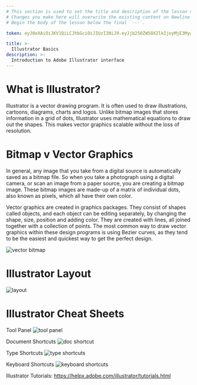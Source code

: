 ```yaml
---
# This section is used to set the title and description of the lesson on Newline. Do not edit `token`.
# Changes you make here will overwrite the existing content on Newline when synced via Github.
# Begin the body of the lesson below the final `---`.

token: eyJ0eXAiOiJKV1QiLCJhbGciOiJIUzI1NiJ9.eyJjb250ZW50X2lkIjoyMjE3MywiY29udGVudF90eXBlIjoiTGVzc29uIn0.qX78visBb7cH6Oj509P8ADxx6BVIYDkhYcYhMJWzlbg

title: >-
  Illustrator Basics
description: >-
  Introduction to Adobe Illustrator interface 
---
```

# What is Illustrator? 
Illustrator is a vector drawing program. It is often used to draw illustrations, cartoons, diagrams, charts and logos. Unlike bitmap images that stores information in a grid of dots, Illustrator uses mathematical equations to draw out the shapes. This makes vector graphics scalable without the loss of resolution.

# Bitmap v Vector Graphics
In general, any image that you take from a digital source is automatically saved as a bitmap file. So when you take a photograph using a digital camera, or scan an image from a paper source, you are creating a bitmap image. These bitmap images are made-up of a matrix of individual dots, also known as pixels, which all have their own color.

Vector graphics are created in graphics packages. They consist of shapes called objects, and each object can be editing separately, by changing the shape, size, position and adding color. They are created with lines, all joined together with a collection of points. The most common way to draw vector graphics within these design programs is using Bezier curves, as they tend to be the easiest and quickest way to get the perfect design.

![vector bitmap](http://www.serif.com/blog/wp-content/uploads/2015/03/Vector-v-Bitmap-Header-Image.jpg)

# Illustrator Layout
![layout](http://www.vectordiary.com/isd_post/2008/day02/illustrator-interface.jpg)

# Illustrator Cheat Sheets
Tool Panel
![tool panel](https://helpx.adobe.com/illustrator/how-to/illustrator-cheat-sheet/_jcr_content/main-pars/image.img.png/Tool-Bar-Assignments.png)

Document Shortcuts
![doc shortcut](https://helpx.adobe.com/illustrator/how-to/illustrator-cheat-sheet/_jcr_content/main-pars/image_0.img.png/document-shortcuts.png)

Type Shortcuts
![type shortcuts](https://helpx.adobe.com/illustrator/how-to/illustrator-cheat-sheet/_jcr_content/main-pars/image_1.img.png/type-shortcuts.png)

Keyboard Shortcuts 
![keyboard shortcuts](https://helpx.adobe.com/illustrator/how-to/illustrator-cheat-sheet/_jcr_content/main-pars/image_2.img.png/keyboard-shortcuts.png)

Illustrator Tutorials: https://helpx.adobe.com/illustrator/tutorials.html

